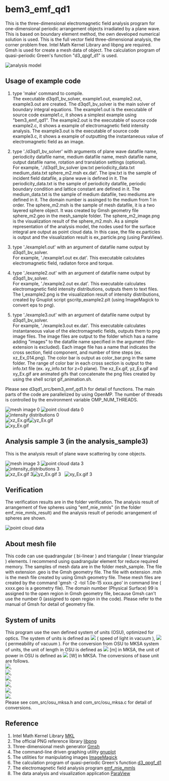 # bem3_emf_qd1

This is the three-dimensional electromagnetic field analysis program for one-dimensional periodic arrangement objects irradiated by a plane wave. 
This is based on boundary element method, the own developed numerical solution is used. 
This is the full vector field three-dimensional analysis, the corner problem free.
Intel Math Kernel Library and libpng are required. Gmsh is used for create a mesh data of object. 
The calculation program of quasi-periodic Green's function "d3_qpgf_d1" is used.  

![analysis model](model_qpbc1.png "analysis model (model_qpbc1.png)")  


## Usage of example code  

1. type 'make' command to compile.  
   The executable d3qd1_bv_solver, example1.out, example2.out, example3.out are created. 
   The d3qd1_bv_solver is the main solver of boundary integral equations.
   The example1.out is the executable of source code example1.c, it shows a simplest example using "bem3_emf_qd1". 
   The example2.out is the executable of source code example2.c, it shows a example of electromagnetic field intensity analysis. 
   The example3.out is the executable of source code example3.c, it shows a example of outputting the instantaneous value of electromagnetic field as an image.  
  
2. type './d3qd1_bv_solver' with arguments of plane wave datafile name, periodicity datafile name, medium datafile name, mesh datafile name, output datafile name, rotation and translation settings (optional).  
   For example, './d3qd1_bv_solver ipw.txt periodicity_data.txt medium_data.txt sphere_m2.msh ex.dat'. 
   The ipw.txt is the sample of incident field datafile, a plane wave is defined in it. 
   The periodicity_data.txt is the sample of periodicity datafile, periodic boundary condition and lattice constant are defined in it. 
   The medium_data.txt is the sample of medium datafile, two mediums are defined in it. The domain number is assinged to the medium from 1 in order. 
   The sphere_m2.msh is the sample of mesh datafile, it is a two layered sphere object. 
   It was created by Gmsh geometry file sphere_m2.geo in the mesh_sample folder.
   The sphere_m2_image.png is the visualization result of the sphere_m2.msh. 
   As a simple representation of the analysis model, the nodes used for the surface integral are output as point cloud data. 
   In this case, the file ex.particles is output and the visualization result is ex_particle.png (using ParaView).  
   
3. type './example1.out' with an argument of datafile name output by d3qd1_bv_solver.  
   For example, './example1.out ex.dat'. This executable calculates electromagnetic field, radiaton force and torque.  

4. type './example2.out' with an argument of datafile name output by d3qd1_bv_solver.  
   For example, './example2.out ex.dat'. This executable calculates electromagnetic field intensity distributions, outputs them to text files. 
   The I_example2.png is the visualization result of intensity distributions, created by Gnuplot script gscritp_example2.plt
   (using ImageMagick to convert eps to png).  
   
5. type './example3.out' with an argument of datafile name output by d3qd1_bv_solver.  
   For example, './example3.out ex.dat'. This executable calculates instantaneous value of the electromagnetic fields, outputs them to png image files. 
   The image files are output to the folder which has a name adding "images" to the datafile name specified in the argument (file-extension is excluded). 
   Each image file has a name that indicates the cross section, field component, and number of time steps (ex. xz_Ex_014.png). 
   The color bar is output as color_bar.png in the same folder. 
   The range of color bar in each cross section is output to the info.txt file (ex. xy_info.txt for z=0 plane). 
   The xz_Ex.gif, yz_Ex.gif and xy_Ex.gif are animated gifs that concatenate the png files created by using the shell script gif_animation.sh.  

Please see d3qd1_src/bem3_emf_qd1.h for detail of functions.
The main parts of the code are parallelized by using OpenMP. 
The number of threads is controlled by the environment variable OMP_NUM_THREADS.  

![mesh image 0](sphere_m2_image.png "mesh image of the object (sphere_m2_image.png)") 
![point cloud data 0](ex_particles.png "nodes for surface integral (ex_particles.png)")  
![intensity distributions 0](I_example2.png "intensity distributions (I_example2.png)")  
![xz_Ex.gif](xz_Ex.gif "instantaneous value of the E_x on y=0 plane (xz_Ex.gif)")![yz_Ex.gif](yz_Ex.gif "instantaneous value of the E_x on x=0 plane (yz_Ex.gif)")  
![xy_Ex.gif](xy_Ex.gif "instantaneous value of the E_x on z=0 plane (xy_Ex.gif)")  


## Analysis sample 3 (in the analysis_sample3)  

This is the analysis result of plane wave scattering by cone objects. 

![mesh image 3](analysis_sample3/cone_m1_image.png "mesh image of the object (analysis_sample3/cone_m1_image.png)") 
![point cloud data 3](analysis_sample3/ex3_particles.png "nodes for surface integral (analysis_sample3/ex3_particles.png)")  
![intensity_distributions 3](analysis_sample3/I_example2_logcb.png "intensity distributions (analysis_sample3/I_example2_logcb.png)")  
![xz_Ex.gif 3](analysis_sample3/xz_Ex.gif "instantaneous value of the E_x on y=0 plane (analysis_sample3/xz_Ex.gif)")![yz_Ex.gif 3](analysis_sample3/yz_Ex.gif "instantaneous value of the E_x on x=0 plane (analysis_sample3/yz_Ex.gif)")  
![xy_Ex.gif 3](analysis_sample3/xy_Ex.gif "instantaneous value of the E_x on z=0 plane (analysis_sample3/xy_Ex.gif)")  


## Verification  

The verification results are in the folder verification. 
The analysis result of arrangement of five spheres using "emf_mie_mmls" (in the folder emf_mie_mmls_result) 
and the analysis result of periodic arrangement of spheres are shown. 

![point cloud data](verification/emf_mie_mmls_result/v1_particles.png "nodes for surface integral (verification/emf_mie_mmls/v1_particles.png)")  


## About mesh file 

This code can use quadrangular ( bi-linear ) and triangular ( linear triangular ) elements. 
I recommend using quadrangular element for reduce required memory. 
The samples of mesh data are in the folder mesh_sample. 
The file with extension .geo is the Gmsh geometry file. 
The file with extension .msh is the mesh file created by using Gmsh geometry file. 
These mesh files are created by the command 'gmsh -2 -tol 1.0e-15 xxxx.geo' in command line ( xxxx.geo is a geometry file). 
The domain number (Physical Surface) 99 is assigned to the open region in Gmsh geometry file, because Gmsh can't use the number 0 (assigned to open region in the code). 
Please refer to the manual of Gmsh for detail of geometry file.  


## System of units  

This program use the own defined system of units (OSU), optimized for optics. 
The system of units is defined as <img src="https://latex.codecogs.com/gif.latex?c_0=1"> ( speed of light in vacuum ), 
<img src="https://latex.codecogs.com/gif.latex?\mu_0=1"> ( permeability of vacuum ). 
For the conversion from OSU to MKSA system of units, the unit of length in OSU is defined as 
<img src="https://latex.codecogs.com/gif.latex?1\times10^{-6}"> [m] in MKSA, the unit of power in OSU is defined as
<img src="https://latex.codecogs.com/gif.latex?1\times10^{-3}"> [W] in MKSA. The conversions of base unit are follows.  
<img src="https://latex.codecogs.com/gif.latex?a=1\times10^{-6}">,  
<img src="https://latex.codecogs.com/gif.latex?b=1\times10^{-3}">,  
<img src="https://latex.codecogs.com/gif.latex?a\,\mathrm{[m]}=1\,\mathrm{[L]}">,  
<img src="https://latex.codecogs.com/gif.latex?\frac{ab}{c_0^3}\,\mathrm{[kg]}=1\,\mathrm{[M]}">,  
<img src="https://latex.codecogs.com/gif.latex?\frac{a}{c_0}\,\mathrm{[s]}=1\,\mathrm{[T]}">,  
<img src="https://latex.codecogs.com/gif.latex?\sqrt{\frac{b}{c_0\mu_0}}\,\mathrm{[A]}=1\,\mathrm{[I]}">.  
Please see com_src/osu_mksa.h and com_src/osu_mksa.c for detail of conversions.  


## Reference  

1. Intel Math Kernel Library [MKL](https://software.intel.com/mkl)  
2. The official PNG reference library [libpng](http://www.libpng.org/pub/png/libpng.html)  
3. Three-dimensional mesh generator [Gmsh](https://gmsh.info/)
4. The command-line driven graphing utility [gnuplot](http://www.gnuplot.info/)  
5. The utilities for manipulating images [ImageMagick](https://imagemagick.org/)  
6. The calculation program of quasi-periodic Green's function [d3_qpgf_d1](https://github.com/akohta/d3_qpgf_d1/)
7. The electromagnetic field analysis program [emf_mie_mmls](https://github.com/akohta/emf_mie_mmls/)  
8. The data analysis and visualization application [ParaView](https://www.paraview.org/)  

